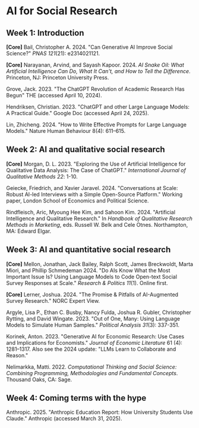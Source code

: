 # AI for Social Research

## Week 1: Introduction

**[Core]** Bail, Christopher A. 2024. "Can Generative AI Improve Social Science?" *PNAS 121*(21): e2314021121.

**[Core]** Narayanan, Arvind, and Sayash Kapoor. 2024. *AI Snake Oil: What Artificial Intelligence Can Do, What It Can't, and How to Tell the Difference*. Princeton, NJ: Princeton University Press.

Grove, Jack. 2023. "The ChatGPT Revolution of Academic Research Has Begun" THE (accessed April 10, 2024).

Hendriksen, Christian. 2023. "ChatGPT and other Large Language Models: A Practical Guide." Google Doc (accessed April 24, 2025).

Lin, Zhicheng. 2024. "How to Write Effective Prompts for Large Language Models." Nature Human Behaviour 8(4): 611–615.

## Week 2: AI and qualitative social research

**[Core]** Morgan, D. L. 2023. "Exploring the Use of Artificial Intelligence for Qualitative Data Analysis: The Case of ChatGPT." *International Journal of Qualitative Methods 22*: 1-10.

Geiecke, Friedrich, and Xavier Jaravel. 2024. "Conversations at Scale: Robust AI-led Interviews with a Simple Open-Source Platform." Working paper, London School of Economics and Political Science.

Rindfleisch, Aric, Myoung Hee Kim, and Sahoon Kim. 2024. "Artificial Intelligence and Qualitative Research." In *Handbook of Qualitative Research Methods in Marketing*, eds. Russell W. Belk and Cele Otnes. Northampton, MA: Edward Elgar.

## Week 3: AI and quantitative social research

**[Core]** Mellon, Jonathan, Jack Bailey, Ralph Scott, James Breckwoldt, Marta Miori, and Phillip Schmedeman 2024. "Do AIs Know What the Most Important Issue Is? Using Language Models to Code Open-text Social Survey Responses at Scale." *Research & Politics 11*(1). Online first.

**[Core]** Lerner, Joshua. 2024. "The Promise & Pitfalls of AI-Augmented Survey Research." NORC Expert View. 

Argyle, Lisa P., Ethan C. Busby, Nancy Fulda, Joshua R. Gubler, Christopher Rytting, and David Wingate. 2023. "Out of One, Many: Using Language Models to Simulate Human Samples." *Political Analysis 31*(3): 337-351.

Korinek, Anton. 2023. "Generative AI for Economic Research: Use Cases and Implications for Economists." *Journal of Economic Literature* 61 (4): 1281–1317. Also see the 2024 update: "LLMs Learn to Collaborate and Reason."

Nelimarkka, Matti. 2022. *Computational Thinking and Social Science: Combining Programming, Methodologies and Fundamental Concepts*. Thousand Oaks, CA: Sage.

## Week 4: Coming terms with the hype

Anthropic. 2025. "Anthropic Education Report: How University Students Use Claude." Anthropic (accessed March 31, 2025).

